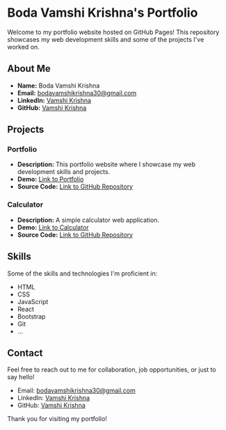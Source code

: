 # Boda Vamshi Krishna's Portfolio

Welcome to my portfolio website hosted on GitHub Pages! This repository showcases my web development skills and some of the projects I've worked on.

## About Me

- **Name:** Boda Vamshi Krishna
- **Email:** bodavamshikrishna30@gmail.com
- **LinkedIn:** [Vamshi Krishna](https://www.linkedin.com/in/vamshi-krishna-288a7524a)
- **GitHub:** [Vamshi Krishna](https://github.com/vamshi-31)

## Projects

### Portfolio
- **Description:** This portfolio website where I showcase my web development skills and projects.
- **Demo:** [Link to Portfolio](https://yourportfoliodemo.com)
- **Source Code:** [Link to GitHub Repository](https://github.com/vamshi-31/portfolio)

### Calculator
- **Description:** A simple calculator web application.
- **Demo:** [Link to Calculator](https://yourcalculatordemo.com)
- **Source Code:** [Link to GitHub Repository](https://github.com/vamshi-31/calculator)

<!-- Add more projects as needed -->

## Skills

Some of the skills and technologies I'm proficient in:

- HTML
- CSS
- JavaScript
- React
- Bootstrap
- Git
- ...

## Contact

Feel free to reach out to me for collaboration, job opportunities, or just to say hello!

- Email: bodavamshikrishna30@gmail.com
- LinkedIn: [Vamshi Krishna](https://www.linkedin.com/in/vamshi-krishna-288a7524a)
- GitHub: [Vamshi Krishna](https://github.com/vamshi-31)

Thank you for visiting my portfolio!
